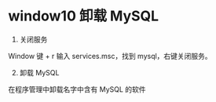 # window10 卸载 MySQL

1. 关闭服务

Window 键 + r 输入 services.msc，找到 mysql，右键关闭服务。

<!-- 1 -->

2. 卸载 MySQL

在程序管理中卸载名字中含有 MySQL 的软件

<!-- 2 -->

